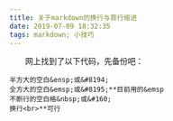 ```yaml
---
title: 关于markdown的换行与首行缩进
date: 2019-07-09 18:32:35
tags: markdown; 小技巧
---
```

&emsp;&emsp;网上找到了以下代码，先备份吧：

```
半方大的空白&ensp;或&#8194;
全方大的空白&emsp;或&#8195;**目前用的&emsp
不断行的空白格&nbsp;或&#160;
换行<br>**可行
```

